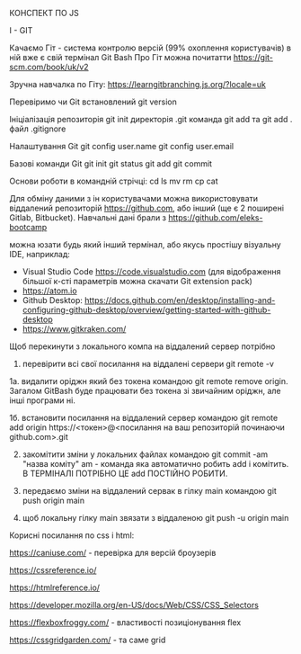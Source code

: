 КОНСПЕКТ ПО JS

I - GIT
 
Качаємо Гіт - система контролю версій (99% охоплення користувачів)
в ній вже є свій термінал Git Bash
Про Гіт можна почитатти https://git-scm.com/book/uk/v2

Зручна навчалка по Гіту: https://learngitbranching.js.org/?locale=uk

Перевіримо чи Git встановлений
git version

Ініціалізація репозиторія
git init
директорія .git
команда git add та git add .
файл .gitignore

Налаштування Git
git config user.name
git config user.email

Базові команди Git
git init
git status
git add
git commit

Основи роботи в командній стрічці:
cd
ls
mv
rm
cp
cat


Для обміну даними з ін користувачами можна використовувати віддалений репозиторій https://github.com, або інший  (ще є 2 поширені Gitlab, Bitbucket).
Навчальні дані брали з https://github.com/eleks-bootcamp

можна юзати будь який інший термінал, або якусь простішу візуальну IDE, наприклад:
- Visual Studio Code https://code.visualstudio.com (для відображення більшої к-сті параметрів можна скачати Git extension pack)
- https://atom.io
- Github Desktop: https://docs.github.com/en/desktop/installing-and-configuring-github-desktop/overview/getting-started-with-github-desktop
- https://www.gitkraken.com/  
  


Щоб перекинути з локального компа на віддалений сервер потрібно 
1. перевірити всі свої посилання на віддалені сервери git remote -v

1а. видалити оріджн який без токена командою git remote remove origin. Загалом GitBash буде працювати без токена зі звичайним оріджн, але інші програми ні.

1б. встановити посилання на віддалений сервер командою git remote add origin https://<токен>@<посилання на ваш репозиторій починаючи github.com>.git

2. закомітити зміни у локальних файлах командою git commit -am "назва коміту"
am - команда яка автоматично робить add і комітить. В ТЕРМІНАЛІ ПОТРІБНО ЦЕ add ПОСТІЙНО РОБИТИ. 

3. передаємо зміни на віддалений сервак в гілку main командою git push origin main

4. щоб локальну гілку main звязати з віддаленою git push -u origin main

Корисні посилання по css і html:

https://caniuse.com/ - перевірка для версій броузерів

https://cssreference.io/

https://htmlreference.io/

https://developer.mozilla.org/en-US/docs/Web/CSS/CSS_Selectors

https://flexboxfroggy.com/ - властивості позиціонування flex

 https://cssgridgarden.com/ - та саме grid



